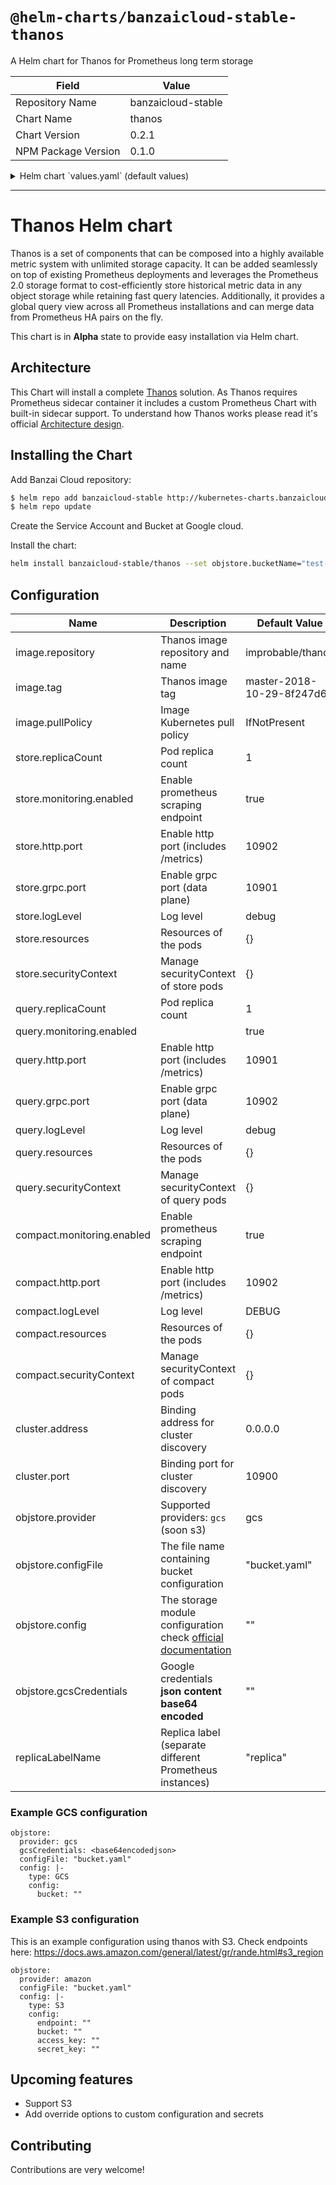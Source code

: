 # `@helm-charts/banzaicloud-stable-thanos`

A Helm chart for Thanos for Prometheus long term storage

| Field               | Value              |
| ------------------- | ------------------ |
| Repository Name     | banzaicloud-stable |
| Chart Name          | thanos             |
| Chart Version       | 0.2.1              |
| NPM Package Version | 0.1.0              |

<details>

<summary>Helm chart `values.yaml` (default values)</summary>

```yaml
image:
  repository: improbable/thanos
  tag: master-2019-01-29-5e5e353
  pullPolicy: IfNotPresent

store:
  enabled: true
  # annotations:
  replicaCount: 1
  monitoring:
    enabled: true
  http:
    port: 10902
  grpc:
    port: 10901
  logLevel: debug
  securityContext: {}
  resources: {}

query:
  enabled: true
  # annotations:
  replicaCount: 1
  monitoring:
    enabled: true
  grpc:
    port: 10901
  http:
    port: 10902
  logLevel: debug
  resources: {}

  ingress:
    enabled: false
    annotations:
      {}
      # kubernetes.io/ingress.class: nginx
      # kubernetes.io/tls-acme: "true"
    labels: {}
    path: /
    hosts:
      - chart-example.local
    tls: []
    #  - secretName: chart-example-tls
    #    hosts:
    #      - chart-example.local

  securityContext: {}

compact:
  enabled: true
  # annotations:
  monitoring:
    enabled: true
  http:
    port: 10902
  logLevel: debug
  securityContext: {}
  resources: {}

cluster:
  address: 0.0.0.0
  port: 10900

objstore:
  provider: gcs
  configFile: bucket.yaml
  config: ''
  gcsCredentials: ''

replicaLabelName: replica
```

</details>

---

# Thanos Helm chart

Thanos is a set of components that can be composed into a highly available metric system with unlimited storage capacity. It can be added seamlessly on top of existing Prometheus deployments and leverages the Prometheus 2.0 storage format to cost-efficiently store historical metric data in any object storage while retaining fast query latencies. Additionally, it provides a global query view across all Prometheus installations and can merge data from Prometheus HA pairs on the fly.

This chart is in **Alpha** state to provide easy installation via Helm chart.

## Architecture

This Chart will install a complete [Thanos](https://github.com/improbable-eng/thanos) solution. As Thanos requires Prometheus sidecar container it includes a custom Prometheus Chart with built-in sidecar support. To understand how Thanos works please read it's official [Architecture design](https://github.com/improbable-eng/thanos/blob/master/docs/design.md).

## Installing the Chart

Add Banzai Cloud repository:

```bash
$ helm repo add banzaicloud-stable http://kubernetes-charts.banzaicloud.com/branch/master
$ helm repo update
```

Create the Service Account and Bucket at Google cloud.

Install the chart:

```bash
helm install banzaicloud-stable/thanos --set objstore.bucketName="test-bucket" --set objstore.gcsCredentials="<base64encoded>"

```

## Configuration

| Name                       | Description                                                                                                                           | Default Value             |
| -------------------------- | ------------------------------------------------------------------------------------------------------------------------------------- | ------------------------- |
| image.repository           | Thanos image repository and name                                                                                                      | improbable/thanos         |
| image.tag                  | Thanos image tag                                                                                                                      | master-2018-10-29-8f247d6 |
| image.pullPolicy           | Image Kubernetes pull policy                                                                                                          | IfNotPresent              |
| store.replicaCount         | Pod replica count                                                                                                                     | 1                         |
| store.monitoring.enabled   | Enable prometheus scraping endpoint                                                                                                   | true                      |
| store.http.port            | Enable http port (includes /metrics)                                                                                                  | 10902                     |
| store.grpc.port            | Enable grpc port (data plane)                                                                                                         | 10901                     |
| store.logLevel             | Log level                                                                                                                             | debug                     |
| store.resources            | Resources of the pods                                                                                                                 | {}                        |
| store.securityContext      | Manage securityContext of store pods                                                                                                  | {}                        |
| query.replicaCount         | Pod replica count                                                                                                                     | 1                         |
| query.monitoring.enabled   |                                                                                                                                       | true                      |
| query.http.port            | Enable http port (includes /metrics)                                                                                                  | 10901                     |
| query.grpc.port            | Enable grpc port (data plane)                                                                                                         | 10902                     |
| query.logLevel             | Log level                                                                                                                             | debug                     |
| query.resources            | Resources of the pods                                                                                                                 | {}                        |
| query.securityContext      | Manage securityContext of query pods                                                                                                  | {}                        |
| compact.monitoring.enabled | Enable prometheus scraping endpoint                                                                                                   | true                      |
| compact.http.port          | Enable http port (includes /metrics)                                                                                                  | 10902                     |
| compact.logLevel           | Log level                                                                                                                             | DEBUG                     |
| compact.resources          | Resources of the pods                                                                                                                 | {}                        |
| compact.securityContext    | Manage securityContext of compact pods                                                                                                | {}                        |
| cluster.address            | Binding address for cluster discovery                                                                                                 | 0.0.0.0                   |
| cluster.port               | Binding port for cluster discovery                                                                                                    | 10900                     |
| objstore.provider          | Supported providers: `gcs` (soon s3)                                                                                                  | gcs                       |
| objstore.configFile        | The file name containing bucket configuration                                                                                         | "bucket.yaml"             |
| objstore.config            | The storage module configuration check [official documentation](https://github.com/improbable-eng/thanos/blob/master/docs/storage.md) | ""                        |
| objstore.gcsCredentials    | Google credentials **json content base64 encoded**                                                                                    | ""                        |
| replicaLabelName           | Replica label (separate different Prometheus instances)                                                                               | "replica"                 |

### Example GCS configuration

```
objstore:
  provider: gcs
  gcsCredentials: <base64encodedjson>
  configFile: "bucket.yaml"
  config: |-
    type: GCS
    config:
      bucket: ""

```

### Example S3 configuration

This is an example configuration using thanos with S3. Check endpoints here: https://docs.aws.amazon.com/general/latest/gr/rande.html#s3_region

```
objstore:
  provider: amazon
  configFile: "bucket.yaml"
  config: |-
    type: S3
    config:
      endpoint: ""
      bucket: ""
      access_key: ""
      secret_key: ""
```

## Upcoming features

- Support S3
- Add override options to custom configuration and secrets

## Contributing

Contributions are very welcome!

